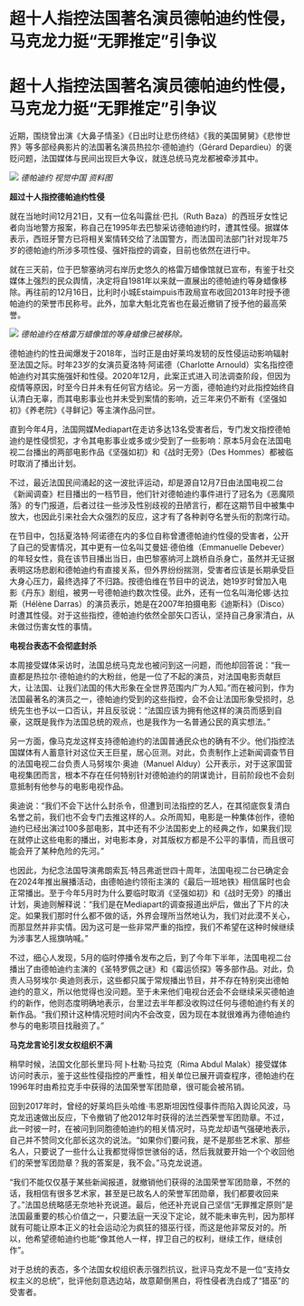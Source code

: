 # 超十人指控法国著名演员德帕迪约性侵，马克龙力挺“无罪推定”引争议

# 超十人指控法国著名演员德帕迪约性侵，马克龙力挺“无罪推定”引争议

近期，围绕曾出演《大鼻子情圣》《日出时让悲伤终结》《我的美国舅舅》《悲惨世界》等多部经典影片的法国著名演员热拉尔·德帕迪约（Gérard
Depardieu）的褒贬问题，法国媒体与民间出现巨大争议，就连总统马克龙都被牵涉其中。

![](https://inews.gtimg.com/om_bt/OHWH0p7g7Yi7c87nG_RbSd0iS8CEnNOurFjpTwNxoBtVYAA/1000)
_德帕迪约 视觉中国 资料图_

**超过十人指控德帕迪约性侵**

就在当地时间12月21日，又有一位名叫露丝·巴扎（Ruth
Baza）的西班牙女性记者向当地警方报案，称自己在1995年去巴黎采访德帕迪约时，遭其性侵。据媒体表示，西班牙警方已将相关案情转交给了法国警方，而法国司法部门针对现年75岁的德帕迪约所涉多项性侵、强奸指控的调查，目前也依然在进行中。

就在三天前，位于巴黎塞纳河右岸历史悠久的格雷万蜡像馆就已宣布，有鉴于社交媒体上强烈的民众舆情，决定将自1981年以来就一直展出的德帕迪约等身蜡像移除。再往前的12月16日，比利时小城Estaimpuis市政局宣布收回2013年时授予德帕迪约的荣誉市民称号。此外，加拿大魁北克省也在最近撤销了授予他的最高荣誉。

![](https://inews.gtimg.com/om_bt/OhVhHj9jgYFCBTXC3LbW_rLzmhVWDonQ_UQKErv1gcBU4AA/1000)
_德帕迪约在格雷万蜡像馆的等身蜡像已被移除。_

德帕迪约的性丑闻爆发于2018年，当时正是由好莱坞发轫的反性侵运动影响辐射至法国之际。时年23岁的女演员夏洛特·阿诺德（Charlotte
Arnould）实名指控德帕迪约对其实施强奸和性侵。2020年12月，此案正式进入司法调查阶段，但因为疫情等原因，时至今日并未有任何官方结论。另一方面，德帕迪约对此指控始终自认清白无辜，而其电影事业也并未受到案情的影响，近三年来仍不断有《坚强如初》《养老院》《寻鲜记》等主演作品问世。

直到今年4月，法国网媒Mediapart在走访多达13名受害者后，专门发文指控德帕迪约是性侵惯犯，才令其电影事业或多或少受到了一些影响：原本5月会在法国电视二台播出的两部电影作品《坚强如初》和《战时无旁》（Des
Hommes）都被临时取消了播出计划。

不过，最近法国民间涌起的这一波批评运动，却是源自12月7日由法国电视二台《新闻调查》栏目播出的一档节目，他们针对德帕迪约事件进行了冠名为《恶魔陨落》的专门报道，后者过往一些涉及性别歧视的丑陋言行，都在这期节目中被集中放大，也因此引来社会大众强烈的反应，这才有了各种剥夺名誉头衔的割席行动。

在节目中，包括夏洛特·阿诺德在内的多位自称曾遭德帕迪约性侵的受害者，公开了自己的受害情况，其中更有一位名叫艾曼妞·德伯维（Emmanuelle
Debever）的年轻女性，竟在该节目播出当日，由巴黎塞纳河上跳桥自杀身亡，虽然并无证据表明这场悲剧和德帕迪约有直接关系，但外界纷纷揣测，受害者应该是长期承受巨大身心压力，最终选择了不归路。按德伯维在节目中的说法，她19岁时曾加入电影《丹东》剧组，被男一号德帕迪约数次性侵。此外，还有一位名叫海伦娜·达拉斯（Hélène
Darras）的演员表示，她是在2007年拍摄电影《迪斯科》（Disco）时遭其性侵。对于这些指控，德帕迪约依然全部矢口否认，坚持自己身家清白，从未做过伤害女性的事情。

**电视台表态不会彻底封杀**

本周接受媒体采访时，法国总统马克龙也被问到这一问题，而他却回答说：“我一直都是热拉尔·德帕迪约的大粉丝，他是一位了不起的演员，对法国电影贡献巨大，让法国、让我们法国的伟大形象在全世界范围内广为人知。”而在被问到，作为法国最著名的演员之一，德帕迪约受到的这些指控，会不会让法国形象受损时，总统先生也予以一口否认，并且反驳说：“法国应该为拥有他这样的演员而感到自豪，这既是我作为法国总统的观点，也是我作为一名普通公民的真实想法。”

另一方面，像马克龙这样支持德帕迪约的法国普通民众也的确有不少。他们指控法国媒体有人蓄意针对这位天王巨星，居心叵测。对此，负责制作上述新闻调查节目的法国电视二台负责人马努埃尔·奥迪（Manuel
Alduy）公开表示，对于这家国营电视集团而言，根本不存在任何特别针对德帕迪约的阴谋诡计，目前阶段也不会刻意抵制有他参与的电影电视作品。

奥迪说：“我们不会下达什么封杀令，但遭到司法指控的艺人，在其彻底恢复清白名誉之前，我们也不会专门去推这样的人。众所周知，电影是一种集体创作，德帕迪约已经出演过100多部电影，其中还有不少法国影史上的经典之作，如果我们现在就停止这些电影的播出，对电影本身，对其版权方都是不公平的事情，而且很可能会开了某种危险的先河。”

也因此，为纪念法国导演弗朗索瓦·特吕弗逝世四十周年，法国电视二台已确定会在2024年推出展播活动，由德帕迪约领衔主演的《最后一班地铁》相信届时也会正常播出。至于今年5月时为什么要临时取消《坚强如初》和《战时无旁》的播出计划，奥迪则解释说：“我们是在Mediapart的调查报道出炉后，做出了下片的决定。如果我们那时什么都不做的话，外界会理所当然地认为，我们对此漠不关心，而那显然并非实情。因为这可是一些非常严重的指控，我们不希望在这种时候继续为涉事艺人摇旗呐喊。”

不过，细心人发现，5月的临时停播令发布之后，到了今年下半年，法国电视二台播出了由德帕迪约主演的《圣特罗佩之谜》和《霉运侦探》等多部作品。对此，负责人马努埃尔·奥迪则表示，这些都只属于常规播出节目，并不存在特别突出德帕迪约的意义，所以他觉得也没问题。至于未来他们电视台还会不会继续采买德帕迪约的新作，他则态度明确地表示，台里过去半年都没收购过任何与德帕迪约有关的新作品。“我们预计这种情况短时间内不会改变，因为现在本就很难再为德帕迪约参与的电影项目找融资了。”

**马克龙言论引发女权组织不满**

稍早时候，法国文化部长里玛·阿卜杜勒·马拉克（Rima Abdul
Malak）接受媒体访问时表示，鉴于这些性侵指控的严重性，相关单位已展开调查程序，德帕迪约在1996年时由希拉克手中获得的法国荣誉军团勋章，很可能会被吊销。

回到2017年时，曾经的好莱坞巨头哈维·韦恩斯坦因性侵事件而陷入舆论风波，马克龙迅速做出反应，下令撤销了他2012年时获得的法兰西荣誉军团勋章。不过，此一时彼一时，在被问到同胞德帕迪约的相关情况时，马克龙却语气强硬地表示，自己并不赞同文化部长这次的说法。“如果你们要问我，是不是那些艺术家、那些名人，只要说了一些什么让我都觉得惊世骇俗的话，然后我就要开始一个个收回他们的荣誉军团勋章？我的答案是，我不会。”马克龙说道。

“我们不能仅仅基于某些新闻报道，就撤销他们获得的法国荣誉军团勋章，不然的话，我相信有很多艺术家，甚至是已故名人的荣誉军团勋章，我们都要收回来了。”法国总统略感无奈地补充说道。最后，他还补充说自己坚信“无罪推定原则”是法国最重要的核心价值之一，只要法庭一天没下定论，就不能未审先判，因为那样就有可能让原本正义的社会运动沦为疯狂的猎巫行径，而这是他非常反对的。所以，他希望德帕迪约也能“像其他人一样，捍卫自己的权利，继续工作，继续创作”。

对于总统的表态，多个法国女权组织表示强烈抗议，批评马克龙不是一位“支持女权主义的总统”，批评他刻意选边站，故意颠倒黑白，将性侵者洗白成了“猎巫”的受害者。

